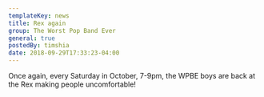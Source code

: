 ```yaml
---
templateKey: news
title: Rex again
group: The Worst Pop Band Ever
general: true
postedBy: timshia
date: 2018-09-29T17:33:23-04:00
---
```

Once again, every Saturday in October, 7-9pm, the WPBE boys are back at the Rex making people uncomfortable!